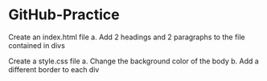# GitHub-Practice

Create an index.html file
a. Add 2 headings and 2 paragraphs to the file contained in divs

Create a style.css file
a. Change the background color of the body
b. Add a different border to each div 

